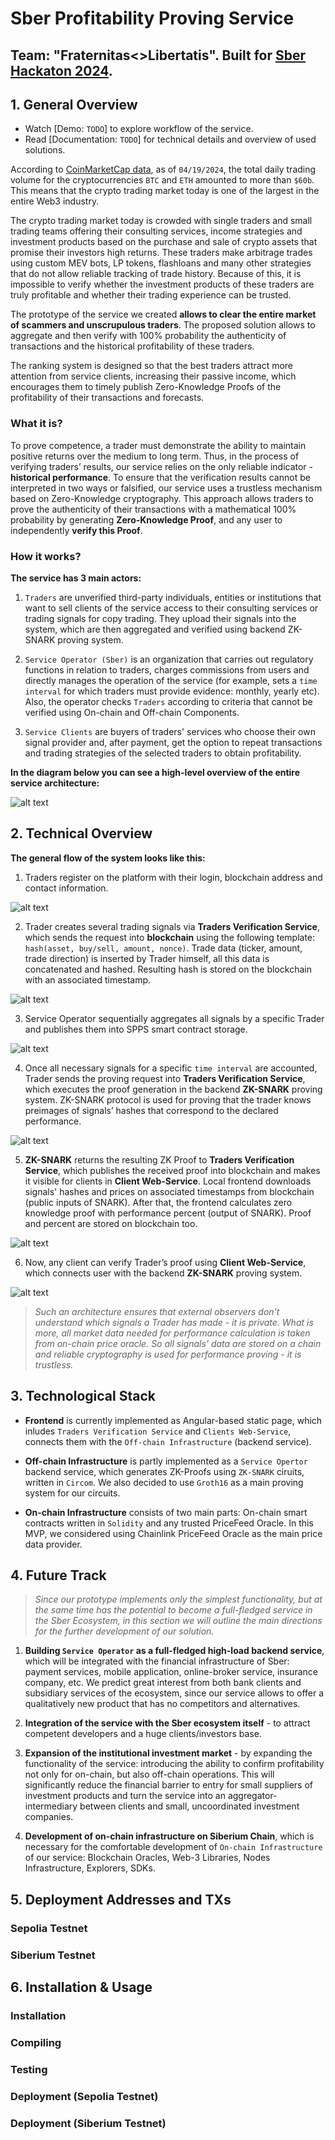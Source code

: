 # Sber Profitability Proving Service

## Team: "Fraternitas<>Libertatis". Built for [Sber Hackaton 2024](https://www.sberbank.com/ru/person/forms/hackathon).

## 1. General Overview

- Watch [Demo: `TODO`] to explore workflow of the service.
- Read [Documentation: `TODO`] for technical details and overview of used solutions.

According to [CoinMarketCap data](https://coinmarketcap.com/currencies/volume/24-hour/), as of `04/19/2024`, the total daily trading volume for the cryptocurrencies `BTC` and `ETH` amounted to more than `$60b`. This means that the crypto trading market today is one of the largest in the entire Web3 industry.

The crypto trading market today is crowded with single traders and small trading teams offering their consulting services, income strategies and investment products based on the purchase and sale of crypto assets that promise their investors high returns. These traders make arbitrage trades using custom MEV bots, LP tokens, flashloans and many other strategies that do not allow reliable tracking of trade history. Because of this, it is impossible to verify whether the investment products of these traders are truly profitable and whether their trading experience can be trusted.

The prototype of the service we created **allows to clear the entire market of scammers and unscrupulous traders**. The proposed solution allows to aggregate and then verify with 100% probability the authenticity of transactions and the historical profitability of these traders.

The ranking system is designed so that the best traders attract more attention from service clients, increasing their passive income, which encourages them to timely publish Zero-Knowledge Proofs of the profitability of their transactions and forecasts.

### What it is?

To prove competence, a trader must demonstrate the ability to maintain positive returns over the medium to long term. Thus, in the process of verifying traders’ results, our service relies on the only reliable indicator - **historical performance**. To ensure that the verification results cannot be interpreted in two ways or falsified, our service uses a trustless mechanism based on Zero-Knowledge cryptography. This approach allows traders to prove the authenticity of their transactions with a mathematical 100% probability by generating **Zero-Knowledge Proof**, and any user to independently **verify this Proof**.

### How it works?

**The service has 3 main actors:**

1. `Traders` are unverified third-party individuals, entities or institutions that want to sell clients of the service access to their consulting services or trading signals for copy trading. They upload their signals into the system, which are then aggregated and verified using backend ZK-SNARK proving system.

2. `Service Operator (Sber)` is an organization that carries out regulatory functions in relation to traders, charges commissions from users and directly manages the operation of the service (for example, sets a `time interval` for which traders must provide evidence: monthly, yearly etc). Also, the operator checks `Traders` according to criteria that cannot be verified using On-chain and Off-chain Components.

3. `Service Clients` are buyers of traders' services who choose their own signal provider and, after payment, get the option to repeat transactions and trading strategies of the selected traders to obtain profitability.

**In the diagram below you can see a high-level overview of the entire service architecture:**

![alt text](Assets/Architecture.jpg)

## 2. Technical Overview

**The general flow of the system looks like this:**

1. Traders register on the platform with their login, blockchain address and contact information.

![alt text](Assets/Step-1.jpg)

2. Trader creates several trading signals via **Traders Verification Service**, which sends the request into **blockchain** using the following template: `hash(asset, buy/sell, amount, nonce)`. Trade data (ticker, amount, trade direction) is inserted by Trader himself, all this data is concatenated and hashed. Resulting hash is stored on the blockchain with an associated timestamp.

![alt text](Assets/Step-2.jpg)

3. Service Operator sequentially aggregates all signals by a specific Trader and publishes them into SPPS smart contract storage.

![alt text](Assets/Step-3.jpg)

4. Once all necessary signals for a specific `time interval` are accounted, Trader sends the proving request into **Traders Verification Service**, which executes the proof generation in the backend **ZK-SNARK** proving system. ZK-SNARK protocol is used for proving that the trader knows preimages of signals’ hashes that correspond to the declared performance.

![alt text](Assets/Step-4.jpg)

5. **ZK-SNARK** returns the resulting ZK Proof to **Traders Verification Service**, which publishes the received proof into blockchain and makes it visible for clients in **Client Web-Service**. Local frontend downloads signals' hashes and prices on associated timestamps from blockchain (public inputs of SNARK). After that, the frontend calculates zero knowledge proof with performance percent (output of SNARK). Proof and percent are stored on blockchain too.

![alt text](Assets/Step-5.jpg)

6. Now, any client can verify Trader’s proof using **Client Web-Service**, which connects user with the backend **ZK-SNARK** proving system.

![alt text](Assets/Step-6.jpg)

> _Such an architecture ensures that external observers don't understand which signals a Trader has made - it is private. What is more, all market data needed for performance calculation is taken from on-chain price oracle. So all signals’ data are stored on a chain and reliable cryptography is used for performance proving - it is trustless._

## 3. Technological Stack

- **Frontend** is currently implemented as Angular-based static page, which inludes `Traders Verification Service` and `Clients Web-Service`, connects them with the `Off-chain Infrastructure` (backend service).

- **Off-chain Infrastructure** is partly implemented as a `Service Opertor` backend service, which generates ZK-Proofs using `ZK-SNARK` ciruits, written in `Circom`. We also decided to use `Groth16` as a main proving system for our circuits.

- **On-chain Infrastructure** consists of two main parts: On-chain smart contracts written in `Solidity` and any trusted PriceFeed Oracle. In this MVP, we considered using Chainlink PriceFeed Oracle as the main price data provider.

## 4. Future Track

> _Since our prototype implements only the simplest functionality, but at the same time has the potential to become a full-fledged service in the Sber Ecosystem, in this section we will outline the main directions for the further development of our solution._

1. **Building `Service Operator` as a full-fledged high-load backend service**, which will be integrated with the financial infrastructure of Sber: payment services, mobile application, online-broker service, insurance company, etc. We predict great interest from both bank clients and subsidiary services of the ecosystem, since our service allows to offer a qualitatively new product that has no competitors and alternatives.

2. **Integration of the service with the Sber ecosystem itself** - to attract competent developers and a huge clients/investors base.

3. **Expansion of the institutional investment market** - by expanding the functionality of the service: introducing the ability to confirm profitability not only for on-chain, but also off-chain operations. This will significantly reduce the financial barrier to entry for small suppliers of investment products and turn the service into an aggregator-intermediary between clients and small, uncoordinated investment companies.

4. **Development of on-chain infrastructure on Siberium Chain**, which is necessary for the comfortable development of `On-chain Infrastructure` of our service: Blockchain Oracles, Web-3 Libraries, Nodes Infrastructure, Explorers, SDKs.

## 5. Deployment Addresses and TXs

### Sepolia Testnet

### Siberium Testnet

## 6. Installation & Usage

### Installation

### Compiling

### Testing

### Deployment (Sepolia Testnet)

### Deployment (Siberium Testnet)
